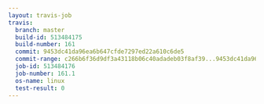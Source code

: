 ```yaml
---
layout: travis-job
travis:
  branch: master
  build-id: 513484175
  build-number: 161
  commit: 9453dc41da96ea6b647cfde7297ed22a610c6de5
  commit-range: c266b6f36d9df3a43118b06c40adadeb03f8af39...9453dc41da96ea6b647cfde7297ed22a610c6de5
  job-id: 513484176
  job-number: 161.1
  os-name: linux
  test-result: 0
---
```


